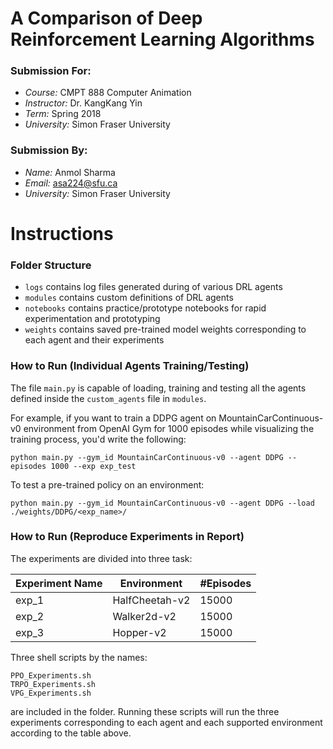 # A Comparison of Deep Reinforcement Learning Algorithms
### Submission For:
- *Course:* CMPT 888 Computer Animation
- *Instructor:* Dr. KangKang Yin
- *Term:* Spring 2018
- *University:* Simon Fraser University


### Submission By:
- *Name:* Anmol Sharma
- *Email:* asa224@sfu.ca
- *University:* Simon Fraser University


# Instructions

### Folder Structure

- `logs` contains log files generated during of various DRL agents
- `modules` contains custom definitions of DRL agents
- `notebooks` contains practice/prototype notebooks for rapid experimentation and prototyping
- `weights` contains saved pre-trained model weights corresponding to each agent and their experiments

### How to Run (Individual Agents Training/Testing)

The file `main.py` is capable of loading, training and testing all the agents defined inside the `custom_agents` file in `modules`.

For example, if you want to train a DDPG agent on MountainCarContinuous-v0 environment from OpenAI Gym for 1000 episodes while visualizing the training process, you'd write the following:

```
python main.py --gym_id MountainCarContinuous-v0 --agent DDPG --episodes 1000 --exp exp_test
```

To test a pre-trained policy on an environment:

```
python main.py --gym_id MountainCarContinuous-v0 --agent DDPG --load ./weights/DDPG/<exp_name>/
```

### How to Run (Reproduce Experiments in Report)
The experiments are divided into three task:

| Experiment Name | Environment    | #Episodes |
|-----------------|----------------|-----------|
| exp_1           | HalfCheetah-v2 | 15000     |
| exp_2           | Walker2d-v2    | 15000     |
| exp_3           | Hopper-v2      | 15000     |

Three shell scripts by the names:

```
PPO_Experiments.sh
TRPO_Experiments.sh
VPG_Experiments.sh
```
are included in the folder. Running these scripts will run the three experiments corresponding to each agent and each supported environment according to the table above. 
